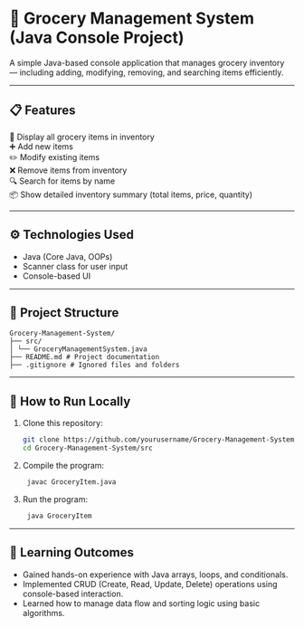 # 🛒 Grocery Management System (Java Console Project)

A simple Java-based console application that manages grocery inventory — including adding, modifying, removing, and searching items efficiently.

---

## 📋 Features

🧾 Display all grocery items in inventory  
➕ Add new items  
✏️ Modify existing items  
❌ Remove items from inventory  
🔍 Search for items by name  
📦 Show detailed inventory summary (total items, price, quantity)

---

## ⚙️ Technologies Used

- Java (Core Java, OOPs)
- Scanner class for user input
- Console-based UI

---

## 📁 Project Structure
```
Grocery-Management-System/
├── src/
│ └── GroceryManagementSystem.java
├── README.md # Project documentation
├── .gitignore # Ignored files and folders
```
---

## 🚀 How to Run Locally

1. Clone this repository:
   ```bash
   git clone https://github.com/yourusername/Grocery-Management-System.git
   cd Grocery-Management-System/src

2. Compile the program:
   ```bash
    javac GroceryItem.java

4. Run the program:
   ```bash
    java GroceryItem

---

## 🧠 Learning Outcomes

- Gained hands-on experience with Java arrays, loops, and conditionals.
- Implemented CRUD (Create, Read, Update, Delete) operations using console-based interaction.
- Learned how to manage data flow and sorting logic using basic algorithms.
